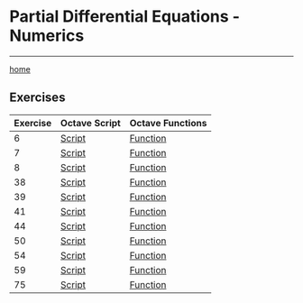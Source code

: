 # Partial Differential Equations - Numerics
---
[home](./../README.md)

## Exercises

Exercise | Octave Script | Octave Functions
---------|---------------|-----------------
       6 | [Script](./exercise_06/exercise_06.m) | [Function](./exercise_06/fun6.m) |
       7 | [Script](./exercise_07/exercise_07.m) | [Function](./exercise_07/fun7.m) |
       8 | [Script](./exercise_08/exercise_08.m) | [Function](./exercise_08/fun8.m) |
      38 | [Script](./exercise_38/exercise_38.m) | [Function](./exercise_38/fun38.m) |
      39 | [Script](./exercise_39/exercise_39.m) | [Function](./exercise_39/fun39.m) |
      41 | [Script](./exercise_41/exercise_41.m) | [Function](./exercise_41/fun41.m) |
      44 | [Script](./exercise_44/exercise_44.m) | [Function](./exercise_44/fun44.m) |
      50 | [Script](./exercise_50/exercise_50.m) | [Function](./exercise_50/fun50.m) |
      54 | [Script](./exercise_54/exercise_54.m) | [Function](./exercise_54/fun54.m) |
      59 | [Script](./exercise_59/exercise_59.m) | [Function](./exercise_59/fun59.m) |
      75 | [Script](./exercise_75/exercise_75.m) | [Function](./exercise_75/fun75.m) |
